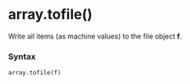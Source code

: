 # array.tofile()

Write all items (as machine values) to the file object **f**.

### Syntax

```python
array.tofile(f)
```